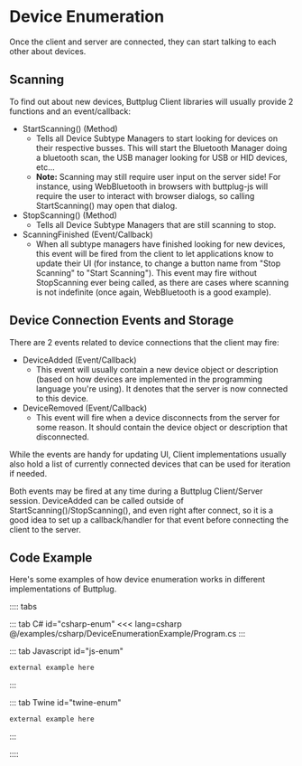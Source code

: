 # Device Enumeration

Once the client and server are connected, they can start talking to each other about devices.

## Scanning

To find out about new devices, Buttplug Client libraries will usually provide 2 functions and an event/callback:

- StartScanning() (Method)
   - Tells all Device Subtype Managers to start looking for devices on their respective busses. This will start the Bluetooth Manager doing a bluetooth scan, the USB manager looking for USB or HID devices, etc...
   - **Note:** Scanning may still require user input on the server side! For instance, using WebBluetooth in browsers with buttplug-js will require the user to interact with browser dialogs, so calling StartScanning() may open that dialog.
- StopScanning() (Method)
   - Tells all Device Subtype Managers that are still scanning to stop.
- ScanningFinished (Event/Callback)
   - When all subtype managers have finished looking for new devices, this event will be fired from the client to let applications know to update their UI (for instance, to change a button name from "Stop Scanning" to "Start Scanning"). This event may fire without StopScanning ever being called, as there are cases where scanning is not indefinite (once again, WebBluetooth is a good example).

## Device Connection Events and Storage

There are 2 events related to device connections that the client may fire:

- DeviceAdded (Event/Callback)
    - This event will usually contain a new device object or description (based on how devices are implemented in the programming language you're using). It denotes that the server is now connected to this device.
- DeviceRemoved (Event/Callback)
    - This event will fire when a device disconnects from the server for some reason. It should contain the device object or description that disconnected.
    
While the events are handy for updating UI, Client implementations usually also hold a list of currently connected devices that can be used for iteration if needed.

Both events may be fired at any time during a Buttplug Client/Server session. DeviceAdded can be called outside of StartScanning()/StopScanning(), and even right after connect, so it is a good idea to set up a callback/handler for that event before connecting the client to the server.

## Code Example

Here's some examples of how device enumeration works in different implementations of Buttplug.

:::: tabs

::: tab C# id="csharp-enum"
<<< lang=csharp @/examples/csharp/DeviceEnumerationExample/Program.cs
:::

::: tab Javascript id="js-enum"
```js
external example here
```
:::

::: tab Twine id="twine-enum"
```html
external example here
```
:::

::::
